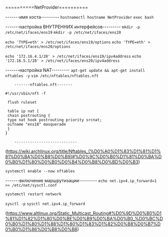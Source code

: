 ==========NetProvider==========

-------имя хоста---------
``` hostnamectl hostname NetProvider ```
``` exec bash ```

-------настройка ВНУТРЕННИХ интерфейсов---------
``` mkdir -p /etc/net/ifaces/ens19 ```
``` mkdir -p /etc/net/ifaces/ens20 ```

``` echo 'TYPE=eth' > /etc/net/ifaces/ens19/options ```
``` echo 'TYPE=eth' > /etc/net/ifaces/ens20/options ```

``` echo '172.16.4.1/28' > /etc/net/ifaces/ens19/ipv4address ```
``` echo '172.16.5.1/28' > /etc/net/ifaces/ens20/ipv4address ```

-------настройка NAT---------
``` apt-get update && apt-get install nftables -y ```
``` vim /etc/nftables/nftables.nft ```

		-------nftables.nft-------
``` 
#!/usr/sbin/nft -f 

 flush ruleset 

 table ip nat { 
 chain postrouting { 
 type nat hook postrouting priority srcnat; 
 oifname "ens18" masquerade 
 } 
} 
```

		----------------------------

(https://wiki.archlinux.org/title/Nftables_(%D0%A0%D1%83%D1%81%D1%81%D0%BA%D0%B8%D0%B9)#%D0%9C%D0%B0%D1%81%D0%BA%D0%B0%D1%80%D0%B0%D0%B4%D0%B8%D0%BD%D0%B3)

``` systemctl enable --now nftables ```

-------включение маршрутизации---------
``` echo net.ipv4.ip_forward=1 >> /etc/net/sysctl.conf ```

``` systemctl restart network ```

``` sysctl -p ```
``` sysctl net.ipv4.ip_forward ```

(https://www.altlinux.org/Static_Multicast_Routing#%D0%9D%D0%B0%D1%81%D1%82%D1%80%D0%BE%D0%B9%D0%BA%D0%B0_%D0%BC%D0%B0%D1%80%D1%88%D1%80%D1%83%D1%82%D0%B8%D0%B7%D0%B0%D1%86%D0%B8%D0%B8)
